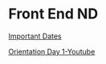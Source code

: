 Front End ND
===========


[Important Dates](https://sites.google.com/udacity.com/gwgdevscholarship/deadlines?authuser=0)


[Orientation Day 1-Youtube](https://www.youtube.com/watch?v=Bn53sMTz_xU&feature=youtu.be)
